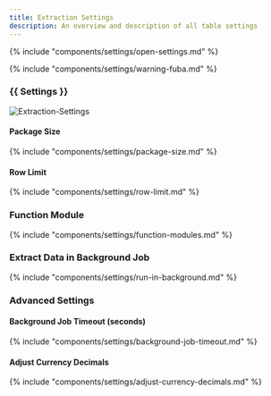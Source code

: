 ```yaml
---
title: Extraction Settings
description: An overview and description of all table settings
---
```


{% include "components/settings/open-settings.md"  %}

{% include "components/settings/warning-fuba.md" %}

### {{ Settings }}

![Extraction-Settings](../../assets/images/documentation/components/table/extraction-settings.png)

#### Package Size

{% include "components/settings/package-size.md" %}

#### Row Limit

{% include "components/settings/row-limit.md" %}

### Function Module

{% include "components/settings/function-modules.md" %}

### Extract Data in Background Job

{% include "components/settings/run-in-background.md" %}

### Advanced Settings

#### Background Job Timeout (seconds)

{% include "components/settings/background-job-timeout.md" %}

#### Adjust Currency Decimals

{% include "components/settings/adjust-currency-decimals.md" %}